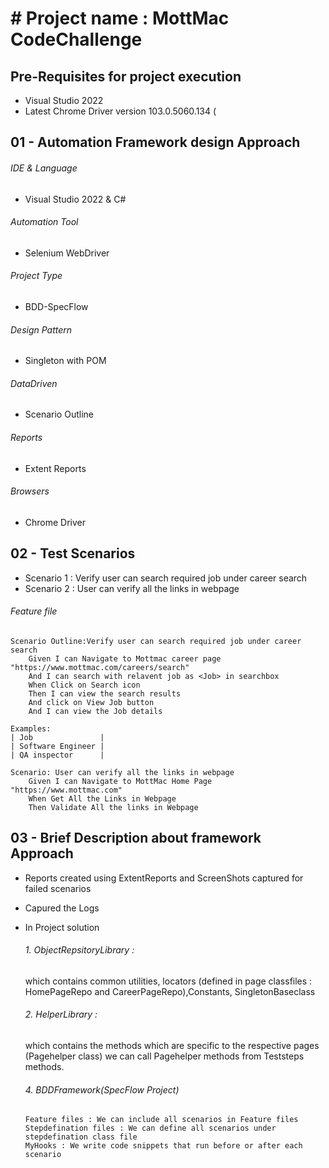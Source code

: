 # # Project name : MottMac CodeChallenge
## Pre-Requisites for project execution
- Visual Studio 2022
- Latest Chrome Driver version 103.0.5060.134 (

## 01 - Automation Framework design Approach

###### IDE & Language
   - Visual Studio 2022 & C#
###### Automation Tool
   - Selenium WebDriver
###### Project Type
   - BDD-SpecFlow
###### Design Pattern
   - Singleton with POM
###### DataDriven
   - Scenario Outline
###### Reports
   - Extent Reports
###### Browsers
   - Chrome Driver
## 02 - Test Scenarios
- Scenario 1 : Verify user can search required job under career search
- Scenario 2 : User can verify all the links in webpage

###### Feature file
```
Scenario Outline:Verify user can search required job under career search
	Given I can Navigate to Mottmac career page "https://www.mottmac.com/careers/search"
	And I can search with relavent job as <Job> in searchbox
	When Click on Search icon
	Then I can view the search results 
	And click on View Job button
	And I can view the Job details

Examples:
| Job               |
| Software Engineer |
| QA inspector      |
	
Scenario: User can verify all the links in webpage
	Given I can Navigate to MottMac Home Page "https://www.mottmac.com"
	When Get All the Links in Webpage
	Then Validate All the links in Webpage
```
 ## 03 - Brief Description about framework Approach
 - Reports created using ExtentReports and ScreenShots captured for failed scenarios
 - Capured the Logs
 
 - In Project solution 
     ###### 1. ObjectRepsitoryLibrary : 
      which contains common utilities, locators (defined in page classfiles : HomePageRepo and CareerPageRepo),Constants, SingletonBaseclass 
       
       
    ###### 2. HelperLibrary : 
     which contains the methods which are specific to the respective pages (Pagehelper class)
     we can call Pagehelper methods from Teststeps methods.
       
    ###### 4. BDDFramework(SpecFlow Project) 
       Feature files : We can include all scenarios in Feature files
       Stepdefination files : We can define all scenarios under stepdefination class file
       MyHooks : We write code snippets that run before or after each scenario

